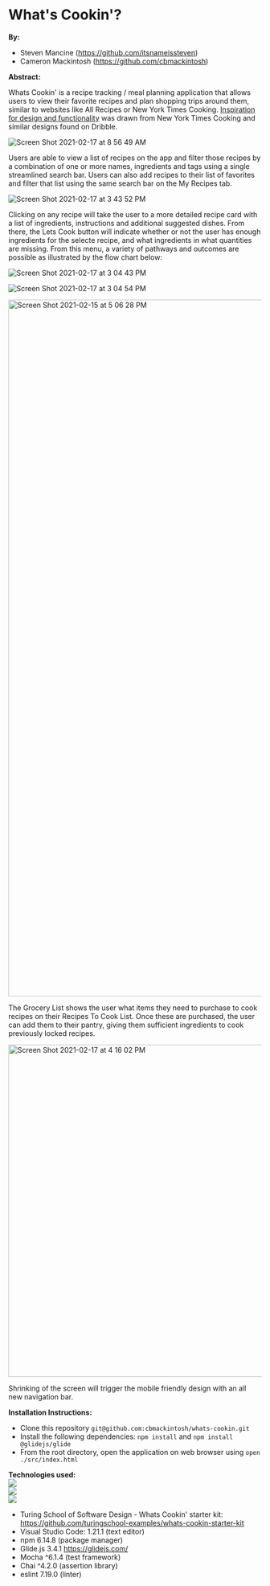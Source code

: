# What's Cookin'?

**By:**
* Steven Mancine (https://github.com/itsnameissteven)
* Cameron Mackintosh (https://github.com/cbmackintosh)

**Abstract:**

Whats Cookin' is a recipe tracking / meal planning application that allows users to view their favorite recipes and plan shopping trips around them, similar to websites like All Recipes or New York Times Cooking. <a href=https://gist.github.com/cbmackintosh/b5e3bc69b09c0c6a9dc5abc8d16556f4>Inspiration for design and functionality</a> was drawn from New York Times Cooking and similar designs found on Dribble.

![Screen Shot 2021-02-17 at 8 56 49 AM](https://user-images.githubusercontent.com/72054706/108230736-4fef0280-70fe-11eb-84e9-554e941c1674.png)


Users are able to view a list of recipes on the app and filter those recipes by a combination of one or more names, ingredients and tags using a single streamlined search bar. Users can also add recipes to their list of favorites and filter that list using the same search bar on the My Recipes tab.

![Screen Shot 2021-02-17 at 3 43 52 PM](https://user-images.githubusercontent.com/72312636/108277646-fd7e0800-7136-11eb-97e4-827aed71726e.png)


Clicking on any recipe will take the user to a more detailed recipe card with a list of ingredients, instructions and additional suggested dishes. From there, the Lets Cook button will indicate whether or not the user has enough ingredients for the selecte recipe, and what ingredients in what quantities are missing. From this menu, a variety of pathways and outcomes are possible as illustrated by the flow chart below:

![Screen Shot 2021-02-17 at 3 04 43 PM](https://user-images.githubusercontent.com/72312636/108278803-cad50f00-7138-11eb-944f-693195c9b938.png)




![Screen Shot 2021-02-17 at 3 04 54 PM](https://user-images.githubusercontent.com/72312636/108278712-a416d880-7138-11eb-8c7f-cb4464ce2e55.png)


<img width="1386" alt="Screen Shot 2021-02-15 at 5 06 28 PM" src="https://user-images.githubusercontent.com/72054706/108231507-12d74000-70ff-11eb-9cbf-806e2407d8d2.png">

The Grocery List shows the user what items they need to purchase to cook recipes on their Recipes To Cook List. Once these are purchased, the user can add them to their pantry, giving them sufficient ingredients to cook previously locked recipes.

<img width="661" alt="Screen Shot 2021-02-17 at 4 16 02 PM" src="https://user-images.githubusercontent.com/72312636/108280602-ae86a180-713b-11eb-8497-04f0f770e163.png">

Shrinking of the screen will trigger the mobile friendly design with an all new navigation bar. 

**Installation Instructions:**

- Clone this repository `git@github.com:cbmackintosh/whats-cookin.git`
- Install the following dependencies: `npm install` and `npm install @glidejs/glide`
- From the root directory, open the application on web browser using `open ./src/index.html`

**Technologies used:**
<br><img src="https://img.shields.io/badge/javascript%20-%23323330.svg?&style=for-the-badge&logo=javascript&logoColor=%23F7DF1E"/><br>
<img src="https://img.shields.io/badge/css3%20-%231572B6.svg?&style=for-the-badge&logo=css3&logoColor=white"/><br>
<img src="https://img.shields.io/badge/html5%20-%23E34F26.svg?&style=for-the-badge&logo=html5&logoColor=white"/>
* Turing School of Software Design - Whats Cookin' starter kit: https://github.com/turingschool-examples/whats-cookin-starter-kit
* Visual Studio Code: 1.21.1 (text editor)
* npm 6.14.8 (package manager)
* Glide.js 3.4.1 https://glidejs.com/
* Mocha ^6.1.4 (test framework)
* Chai ^4.2.0 (assertion library)
* eslint 7.19.0 (linter)


